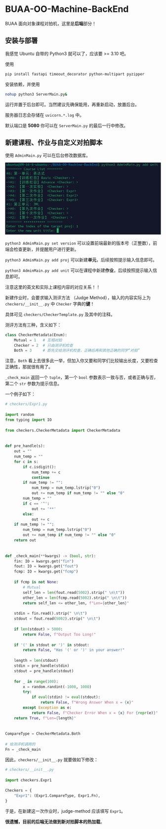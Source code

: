 # BUAA-OO-Machine-BackEnd

BUAA 面向对象课程对拍机，这里是**后端**部分！

## 安装与部署

我感觉 Ubuntu 自带的 Python3 就可以了，应该要 >= 3.10 吧。

使用

```sh
pip install fastapi timeout_decorator python-multipart pyzipper
```

安装依赖，并使用

```sh
nohup python3 ServerMain.py&
```

运行并置于后台即可。当然建议先确保能用，再重新启动，放置后台。

服务器日志会存储在 `uvicorn.*.log` 中。

默认端口是 **5080** 你可以在 `ServerMain.py` 的最后一行中修改。


## 新建课程、作业与自定义对拍脚本

使用 `AdminMain.py` 可以在后台修改数据库。

![后端设置](README.assets/admin-setting.png)

`python3 AdminMain.py set version` 可以设置前端最新的版本号（正整数），前端会检查更新，并提醒用户进行更新。

`python3 AdminMain.py add proj` 可以新建**单元**，后续按照提示输入信息即可。

`python3 AdminMain.py add unit` 可以在课程中新建**作业**，后续按照提示输入信息即可。

注意这里的英文和实际上课程内容的对应关系！！

新建作业时，会要求输入测评方法 （Judge Method），输入的内容实际上为 `checkers/__init__.py` 中 `Checker` 字典的**键**！

具体可见 `checkers/CheckerTemplate.py` 及其中的注释。

测评方法有三种，含义如下：

```python
class CheckerMetadata(Enum):
    Mutual = 1   # 互相对拍
    Checker = 2  # 只由测评机检查
    Both = 3     # 即先交给测评机检查，正确后再和其他正确的同学“对拍”
```

注意，`Both` 看上去很多此一举，但加入你又要和同学们比较输出长度，又要检查正确性，那就很有用了。

`_check_main` 返回一个 `tuple`，第一个 `bool` 参数表示一致与否，或者正确与否，第二个 `str` 参数为提示信息。

一个例子如下：

```python
# checkers/Expr1.py

import random
from typing import IO

from checkers.CheckerMetadata import CheckerMetadata


def pre_handle(s):
    out = ""
    num_temp = ""
    for c in s:
        if c.isdigit():
            num_temp += c
            continue
        if num_temp != "":
            num_temp = num_temp.lstrip("0")
            out += num_temp if num_temp != "" else "0"
        num_temp = ""
        if c == '^':
            out += '**'
        else:
            out += c
    if num_temp != "":
        num_temp = num_temp.lstrip("0")
        out += num_temp if num_temp != "" else "0"
    return out


def _check_main(**kwargs) -> (bool, str):
    fin: IO = kwargs.get("fin")
    fout: IO = kwargs.get("fout")
    fcmp: IO = kwargs.get("fcmp")

    if fcmp is not None:
        # Mutual
        self_len = len(fout.read(5002).strip(" \n\t"))
        other_len = len(fcmp.read(5002).strip(" \n\t"))
        return self_len <= other_len, f"Len={other_len}"

    stdin = fin.read().strip(" \n\t")
    stdout = fout.read(5002).strip(" \n\t")

    if len(stdout) > 5000:
        return False, f"Output Too Long!"

    if '(' in stdout or ')' in stdout:
        return False, "Has '(' or ')' in your answer!"

    length = len(stdout)
    stdin = pre_handle(stdin)
    stdout = pre_handle(stdout)

    for _ in range(100):
        x = random.randint(-1000, 1000)
        try:
            if eval(stdin) != eval(stdout):
                return False, f"Wrong Answer When x = {x}"
        except Exception as e:
            return False, f"Checker Error When x = {x} For {repr(e)}"
    return True, f"Len={length}"


CompareType = CheckerMetadata.Both

# 给测评机调用的
Fn = _check_main
```

因此，`checkers/__init__.py` 就要做如下修改：

```python
# checkers/__init__.py

import checkers.Expr1

Checkers = {
    "Expr1": (Expr1.CompareType, Expr1.Fn),
}
```

于是，在新建这一次作业时，judge-method 应该填写 `Expr1`。

**很遗憾，目前的后端无法做到新对拍脚本的热加载**。
